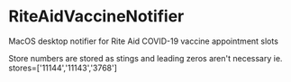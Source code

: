 # RiteAidVaccineNotifier
MacOS desktop notifier for Rite Aid COVID-19 vaccine appointment slots

Store numbers are stored as stings and leading zeros aren't necessary
ie. stores=['11144','11143','3768']
